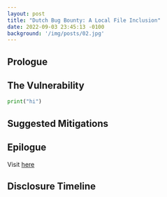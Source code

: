 ```yaml
---
layout: post
title: "Dutch Bug Bounty: A Local File Inclusion"
date: 2022-09-03 23:45:13 -0100
background: '/img/posts/02.jpg'
---
```


## Prologue

## The Vulnerability


```python
print("hi")
```


## Suggested Mitigations

## Epilogue
Visit [here](https://www.government.nl/topics/cybercrime/fighting-cybercrime-in-the-netherlands/responsible-disclosure)

## Disclosure Timeline